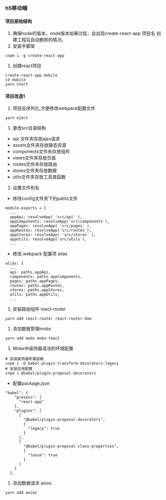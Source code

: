 ### h5移动端

#### 项目原始结构
1. 确保node的版本，node版本如果过低，会出现create-react-app 项目名 创建工程后自动删除的情况。
1. 安装手脚架
```
cnpm i -g create-react-app
```
1. 创建react项目
```
create-react-app mobile
cd mobile
yarn start
```

#### 项目改造1
1. 项目反序列化,方便修改webpack配置文件
```
yarn eject
```
1. 更改src目录结构
* api 文件夹存放ajax请求
* assets文件夹存放静态资源
* components文件夹存放组件
* views文件夹存放页面
* routes文件夹存放路由
* stores文件夹存放数据
* utils文件夹存放工具类函数
1. 设置文件别名
* 修改config文件夹下的paths文件
```
module.exports = {
  ...
  appApi: resolveApp( 'src/api' ),
  appComponents: resolveApp('src/components'),
  appPages: resolveApp( 'src/pages' ),
  appRoutes: resolveApp('src/routes'),
  appStores: resolveApp( 'src/stores' ),
  appUtils: resolveApp('src/utils'),
  ...
```
* 修改 webpack 配置项 alias
```
alias: {
  ...
  api: paths.appApi,
  components: paths.appComponents,
  pages: paths.appPages,
  routes: paths.appRoutes,
  stores: paths.appStores,
  utils: paths.appUtils,
  ...
```
1.  安装路由组件 react-router
```
yarn add react-router react-router-dom
```
1. 添加数据管理mobx
```
yarn add mobx mobx-react
```
1. Mobx中装饰器语法的环境配置
```
# 安装装饰器所需依赖
cnpm i -D babel-plugin-transform-decorators-legacy
# 安装应用配置
cnpm i @babel/plugin-proposal-decorators
```
* 配置package.json
```
"babel": {
    "presets": [
      "react-app"
    ],
    "plugins": [
      [
        "@babel/plugin-proposal-decorators",
        {
          "legacy": true
        }
      ],
      [
        "@babel/plugin-proposal-class-properties",
        {
          "loose": true
        }
      ]
    ]
  },
```
1. 添加数据请求 axios
```
yarn add axios
```